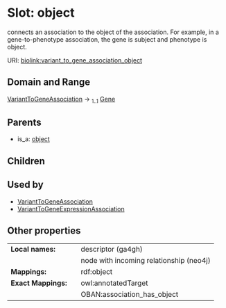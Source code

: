 
# Slot: object


connects an association to the object of the association. For example, in a gene-to-phenotype association, the gene is subject and phenotype is object.

URI: [biolink:variant_to_gene_association_object](https://w3id.org/biolink/vocab/variant_to_gene_association_object)


## Domain and Range

[VariantToGeneAssociation](VariantToGeneAssociation.md) &#8594;  <sub>1..1</sub> [Gene](Gene.md)

## Parents

 *  is_a: [object](object.md)

## Children


## Used by

 * [VariantToGeneAssociation](VariantToGeneAssociation.md)
 * [VariantToGeneExpressionAssociation](VariantToGeneExpressionAssociation.md)

## Other properties

|  |  |  |
| --- | --- | --- |
| **Local names:** | | descriptor (ga4gh) |
|  | | node with incoming relationship (neo4j) |
| **Mappings:** | | rdf:object |
| **Exact Mappings:** | | owl:annotatedTarget |
|  | | OBAN:association_has_object |

